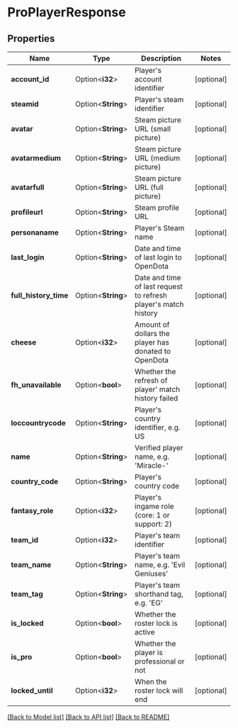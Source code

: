 # ProPlayerResponse

## Properties

Name | Type | Description | Notes
------------ | ------------- | ------------- | -------------
**account_id** | Option<**i32**> | Player's account identifier | [optional]
**steamid** | Option<**String**> | Player's steam identifier | [optional]
**avatar** | Option<**String**> | Steam picture URL (small picture) | [optional]
**avatarmedium** | Option<**String**> | Steam picture URL (medium picture) | [optional]
**avatarfull** | Option<**String**> | Steam picture URL (full picture) | [optional]
**profileurl** | Option<**String**> | Steam profile URL | [optional]
**personaname** | Option<**String**> | Player's Steam name | [optional]
**last_login** | Option<**String**> | Date and time of last login to OpenDota | [optional]
**full_history_time** | Option<**String**> | Date and time of last request to refresh player's match history | [optional]
**cheese** | Option<**i32**> | Amount of dollars the player has donated to OpenDota | [optional]
**fh_unavailable** | Option<**bool**> | Whether the refresh of player' match history failed | [optional]
**loccountrycode** | Option<**String**> | Player's country identifier, e.g. US | [optional]
**name** | Option<**String**> | Verified player name, e.g. 'Miracle-' | [optional]
**country_code** | Option<**String**> | Player's country code | [optional]
**fantasy_role** | Option<**i32**> | Player's ingame role (core: 1 or support: 2) | [optional]
**team_id** | Option<**i32**> | Player's team identifier | [optional]
**team_name** | Option<**String**> | Player's team name, e.g. 'Evil Geniuses' | [optional]
**team_tag** | Option<**String**> | Player's team shorthand tag, e.g. 'EG' | [optional]
**is_locked** | Option<**bool**> | Whether the roster lock is active | [optional]
**is_pro** | Option<**bool**> | Whether the player is professional or not | [optional]
**locked_until** | Option<**i32**> | When the roster lock will end | [optional]

[[Back to Model list]](../README.md#documentation-for-models) [[Back to API list]](../README.md#documentation-for-api-endpoints) [[Back to README]](../README.md)


